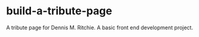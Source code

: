 # build-a-tribute-page
A tribute page for Dennis M. Ritchie. A basic front end development project.

